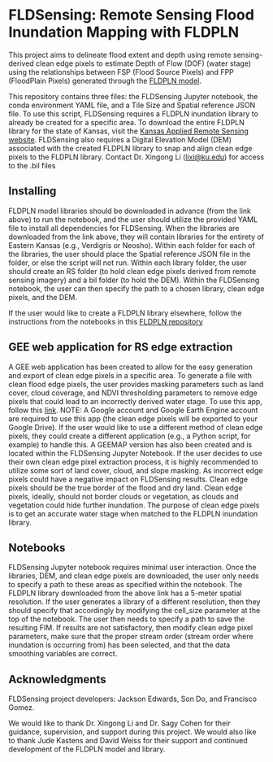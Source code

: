 # FLDSensing: Remote Sensing Flood Inundation Mapping with FLDPLN

This project aims to  delineate flood extent and depth using remote sensing-derived clean edge pixels to estimate Depth of Flow (DOF) (water stage) using the relationships between FSP (Flood Source Pixels) and FPP (FloodPlain Pixels) generated through the [FLDPLN model](https://kuscholarworks.ku.edu/handle/1808/5354).

This repository contains three files: the FLDSensing Jupyter notebook, the conda environment YAML file, and a Tile Size and Spatial reference JSON file. To use this script, FLDSensing requires a FLDPLN inundation library to already be created for a specific area. To download the entire FLDPLN library for the state of Kansas, visit the [Kansas Applied Remote Sensing website](https://kars.ku.edu/pages/kansas-inundation-mapping). FLDSensing also requires a Digital Elevation Model (DEM) associated with the created FLDPLN library to snap and align clean edge pixels to the FLDPLN library. Contact Dr. Xingong Li (lixi@ku.edu) for access to the .bil files

## Installing
FLDPLN model libraries should be downloaded in advance (from the link above) to run the notebook, and the user should utilize the provided YAML file to install all dependencies for FLDSensing. 
When the libraries are downloaded from the link above, they will contain libraries for the entirety of Eastern Kansas (e.g., Verdigris or Neosho). Within each folder for each of the libraries, the user should place the Spatial reference JSON file in the folder, or else the script will not run. Within each library folder, the user should create an RS folder (to hold clean edge pixels derived from remote sensing imagery) and a bil folder (to hold the DEM). Within the FLDSensing notebook, the user can then specify the path to a chosen library, clean edge pixels, and the DEM.

If the user would like to create a FLDPLN library elsewhere, follow the instructions from the notebooks in this [FLDPLN repository](https://github.com/XingongLi/fldpln)

## GEE web application for RS edge extraction
A GEE web application has been created to allow for the easy generation and export of clean edge pixels in a specific area. To generate a file with clean flood edge pixels, the user provides masking parameters such as land cover, cloud coverage, and NDVI thresholding parameters to remove edge pixels that could lead to an incorrectly derived water stage. To use this app, follow this [link](https://code.earthengine.google.com/5e8b0c805262fa0b4d3985880176e938?hideCode=true). NOTE: A Google account and Google Earth Engine account are required to use this app (the clean edge pixels will be exported to your Google Drive). If the user would like to use a different method of clean edge pixels, they could create a different application (e.g., a Python script, for example) to handle this. A GEEMAP version has also been created and is located within the FLDSensing Jupyter Notebook. If the user decides to use their own clean edge pixel extraction process, it is highly recommended to utilize some sort of land cover, cloud, and slope masking. As incorrect edge pixels could have a negative impact on FLDSensing results. Clean edge pixels should be the true border of the flood and dry land. Clean edge pixels, ideally, should not border clouds or vegetation, as clouds and vegetation could hide further inundation. The purpose of clean edge pixels is to get an accurate water stage when matched to the FLDPLN inundation library. 

## Notebooks
FLDSensing Jupyter notebook requires minimal user interaction. Once the libraries, DEM, and clean edge pixels are downloaded, the user only needs to specify a path to these areas as specified within the notebook. The FLDPLN library downloaded from the above link has a 5-meter spatial resolution. If the user generates a library of a different resolution, then they should specify that accordingly by modifying the cell_size parameter at the top of the notebook. The user then needs to specify a path to save the resulting FIM. If results are not satisfactory, then modify clean edge pixel parameters, make sure that the proper stream order (stream order where inundation is occurring from) has been selected, and that the data smoothing variables are correct.

## Acknowledgments
FLDSensing project developers: Jackson Edwards, Son Do, and Francisco Gomez. 

We would like to thank Dr. Xingong Li and Dr. Sagy Cohen for their guidance, supervision, and support during this project. We would also like to thank Jude Kastens and David Weiss for their support and continued development of the FLDPLN model and library. 

